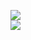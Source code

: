 [![](https://img.shields.io/badge/Made%20With-Github%20Spray-lightgrey.svg?style=for-the-badge&logo=github)](https://github.com/Annihil/github-spray#4520)  
[![](https://i.imgur.com/2DrTn0Z.gif)](https://github.com/Annihil/github-spray)